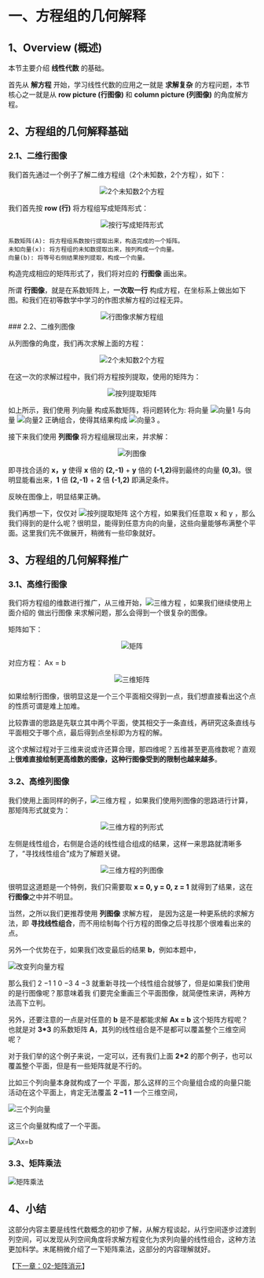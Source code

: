 # 一、方程组的几何解释

## 1、Overview (概述)

本节主要介绍 <b>线性代数</b> 的基础。

首先从 <b>解方程</b> 开始，学习线性代数的应用之一就是 <b>求解复杂</b> 的方程问题，本节核心之一就是从 <b>row picture (行图像) </b>和 <b>column picture (列图像)</b> 的角度解方程。

## 2、方程组的几何解释基础

### 2.1、二维行图像

我们首先通过一个例子了解二维方程组（2个未知数，2个方程），如下：

<div align="center"><img src="https://raw.githubusercontent.com/apachecn/math/master/images/01/LA_1_1.png"  alt="2个未知数2个方程" />
</img>
</div>

我们首先按 <b>row (行)</b> 将方程组写成矩阵形式：
<div align="center"><img src="https://raw.githubusercontent.com/HATTER-LONG/Notebook_Introduction-to-Linear-Algebra/master/images/01/LA_1_2.png"  alt="按行写成矩阵形式" />
</img>
</div>

```
系数矩阵(A): 将方程组系数按行提取出来，构造完成的一个矩阵。
未知向量(x): 将方程组的未知数提取出来，按列构成一个向量。
向量(b): 将等号右侧结果按列提取，构成一个向量。
```

构造完成相应的矩阵形式了，我们将对应的 <b>行图像</b> 画出来。

所谓 <b>行图像</b>，就是在系数矩阵上，<b>一次取一行</b> 构成方程，在坐标系上做出如下图。和我们在初等数学中学习的作图求解方程的过程无异。
<div align="center"><img src="https://raw.githubusercontent.com/HATTER-LONG/Notebook_Introduction-to-Linear-Algebra/master//images/01/LA_1_3.jpg"  alt="行图像求解方程组" />
</img>
</div>
### 2.2、二维列图像

从列图像的角度，我们再次求解上面的方程：

<div align="center"><img src="https://raw.githubusercontent.com/HATTER-LONG/Notebook_Introduction-to-Linear-Algebra/master/images/01/LA_1_1.png" alt="2个未知数2个方程" />
</img>
</div>

在这一次的求解过程中，我们将方程按列提取，使用的矩阵为：

<div align="center"><img src="https://raw.githubusercontent.com/HATTER-LONG/Notebook_Introduction-to-Linear-Algebra/master/images/01/LA_1_4.png"  alt="按列提取矩阵" /></img></div>

如上所示，我们使用 列向量 构成系数矩阵，将问题转化为: 将向量 ![向量1](https://raw.githubusercontent.com/HATTER-LONG/Notebook_Introduction-to-Linear-Algebra/master/images/01/LA_1_5.png) 与向量 ![向量2](https://raw.githubusercontent.com/HATTER-LONG/Notebook_Introduction-to-Linear-Algebra/master/images/01/LA_1_6.png) 正确组合，使得其结果构成 ![向量3](https://raw.githubusercontent.com/HATTER-LONG/Notebook_Introduction-to-Linear-Algebra/master/images/01/LA_1_7.png) 。

接下来我们使用 <b>列图像 </b> 将方程组展现出来，并求解：

<div align="center"><img src="https://raw.githubusercontent.com/HATTER-LONG/Notebook_Introduction-to-Linear-Algebra/master//images/01/LA_1_5.jpg"  alt="列图像" />
</img>
</div>

即寻找合适的 <b>x，y</b> 使得 <b>x</b> 倍的 <b>(2,-1)</b> + <b>y</b> 倍的 <b>(-1,2)</b>得到最终的向量 <b>(0,3)</b>。很明显能看出来，<b>1</b> 倍 <b>(2,-1)</b> + <b>2</b> 倍 <b>(-1,2)</b> 即满足条件。

反映在图像上，明显结果正确。

我们再想一下，仅仅对 ![按列提取矩阵](https://raw.githubusercontent.com/HATTER-LONG/Notebook_Introduction-to-Linear-Algebra/master/images/01/LA_1_4.png) 这个方程，如果我们任意取 x 和 y ，那么我们得到的是什么呢？很明显，能得到任意方向的向量，这些向量能够布满整个平面。这里我们先不做展开，稍微有一些印象就好。

## 3、方程组的几何解释推广

### 3.1、高维行图像

我们将方程组的维数进行推广，从三维开始，![三维方程](https://raw.githubusercontent.com/HATTER-LONG/Notebook_Introduction-to-Linear-Algebra/master/images/01/LA_1_8.png) ，如果我们继续使用上面介绍的 做出行图像 来求解问题，那么会得到一个很复杂的图像。

矩阵如下：

<div align="center"><img src="https://raw.githubusercontent.com/HATTER-LONG/Notebook_Introduction-to-Linear-Algebra/master/images/01/LA_1_9.png"  alt="矩阵" /></img></div>

对应方程： Ax = b

<div align="center"><img src="https://raw.githubusercontent.com/HATTER-LONG/Notebook_Introduction-to-Linear-Algebra/master/images/01/LA_1_10.png"  alt="三维矩阵" /></img></div>

如果绘制行图像，很明显这是一个三个平面相交得到一点，我们想直接看出这个点的性质可谓是难上加难。

比较靠谱的思路是先联立其中两个平面，使其相交于一条直线，再研究这条直线与平面相交于哪个点，最后得到点坐标即为方程的解。

这个求解过程对于三维来说或许还算合理，那四维呢？五维甚至更高维数呢？直观上<b>很难直接绘制更高维数的图像，这种行图像受到的限制也越来越多</b>。

### 3.2、高维列图像

我们使用上面同样的例子，![三维方程](https://raw.githubusercontent.com/HATTER-LONG/Notebook_Introduction-to-Linear-Algebra/master/images/01/LA_1_8.png) ，如果我们使用列图像的思路进行计算，那矩阵形式就变为：

<div align="center"><img src="https://raw.githubusercontent.com/HATTER-LONG/Notebook_Introduction-to-Linear-Algebra/master/images/01/LA_1_11.png"  alt="三维方程的列形式" /></img></div>

左侧是线性组合，右侧是合适的线性组合组成的结果，这样一来思路就清晰多了，“寻找线性组合”成为了解题关键。
<div align="center"><img src="https://raw.githubusercontent.com/HATTER-LONG/Notebook_Introduction-to-Linear-Algebra/master/images/01/LA_1_10.jpg"  alt="三维方程的列图像" /></img></div>

很明显这道题是一个特例，我们只需要取 <b>x = 0, y = 0, z = 1</b> 就得到了结果，这在<b>行图像</b>之中并不明显。

当然，之所以我们更推荐使用 <b>列图像</b> 求解方程， 是因为这是一种更系统的求解方法，即 <b>寻找线性组合</b>，而不用绘制每个行方程的图像之后寻找那个很难看出来的点。

另外一个优势在于，如果我们改变最后的结果 <b>b</b>，例如本题中，

<div align="left"><img src="https://raw.githubusercontent.com/HATTER-LONG/Notebook_Introduction-to-Linear-Algebra/master/images/01/LA_1_11.jpg"  alt="改变列向量方程" /></img></div>

那么我们 2 −1 1 0 −3 4 −3 就重新寻找一个线性组合就够了，但是如果我们使用的是行图像呢？那意味着我 们要完全重画三个平面图像，就简便性来讲，两种方法高下立判。

另外，还要注意的一点是对任意的 <b>b</b> 是不是都能求解 <b>Ax = b</b> 这个矩阵方程呢？ 也就是对 <b>3*3</b> 的系数矩阵 <b>A</b>，其列的线性组合是不是都可以覆盖整个三维空间呢？

 对于我们举的这个例子来说，一定可以，还有我们上面 <b>2*2</b> 的那个例子，也可以覆盖整个平面，但是有一些矩阵就是不行的。

比如三个列向量本身就构成了一个 平面，那么这样的三个向量组合成的向量只能活动在这个平面上，肯定无法覆盖 <b>2 −1 1</b> 一个三维空间，

<div align="left"><img src="https://raw.githubusercontent.com/HATTER-LONG/Notebook_Introduction-to-Linear-Algebra/master/images/01/LA_1_12.jpg"  alt="三个列向量" /></img></div>

这三个向量就构成了一个平面。

<div align="left"><img src="https://raw.githubusercontent.com/HATTER-LONG/Notebook_Introduction-to-Linear-Algebra/master/images/01/LA_1_13.jpg"  alt="Ax=b" /></img></div>

### 3.3、矩阵乘法
<div align="left"><img src="https://raw.githubusercontent.com/HATTER-LONG/Notebook_Introduction-to-Linear-Algebra/master/images/01/LA_1_14.jpg"  alt="矩阵乘法" /></img></div>

## 4、小结

这部分内容主要是线性代数概念的初步了解，从解方程谈起，从行空间逐步过渡到列空间，可以发现从列空间角度将求解方程变化为求列向量的线性组合，这种方法更加科学。末尾稍微介绍了一下矩阵乘法，这部分的内容理解就好。



【[下一章：02-矩阵消元](../02-矩阵消元/02-矩阵消元.md)】
